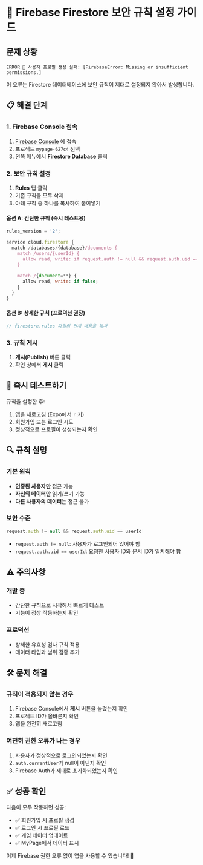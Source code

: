 # 🔐 Firebase Firestore 보안 규칙 설정 가이드

## 문제 상황
```
ERROR 🔴 사용자 프로필 생성 실패: [FirebaseError: Missing or insufficient permissions.]
```

이 오류는 Firestore 데이터베이스에 보안 규칙이 제대로 설정되지 않아서 발생합니다.

## 📋 해결 단계

### 1. Firebase Console 접속
1. [Firebase Console](https://console.firebase.google.com/) 에 접속
2. 프로젝트 `mypage-627c4` 선택
3. 왼쪽 메뉴에서 **Firestore Database** 클릭

### 2. 보안 규칙 설정
1. **Rules** 탭 클릭
2. 기존 규칙을 모두 삭제
3. 아래 규칙 중 하나를 복사하여 붙여넣기

#### 옵션 A: 간단한 규칙 (즉시 테스트용)
```javascript
rules_version = '2';

service cloud.firestore {
  match /databases/{database}/documents {
    match /users/{userId} {
      allow read, write: if request.auth != null && request.auth.uid == userId;
    }
    
    match /{document=**} {
      allow read, write: if false;
    }
  }
}
```

#### 옵션 B: 상세한 규칙 (프로덕션 권장)
```javascript
// firestore.rules 파일의 전체 내용을 복사
```

### 3. 규칙 게시
1. **게시(Publish)** 버튼 클릭
2. 확인 창에서 **게시** 클릭

## 🚀 즉시 테스트하기

규칙을 설정한 후:

1. 앱을 새로고침 (Expo에서 `r` 키)
2. 회원가입 또는 로그인 시도
3. 정상적으로 프로필이 생성되는지 확인

## 🔍 규칙 설명

### 기본 원칙
- **인증된 사용자만** 접근 가능
- **자신의 데이터만** 읽기/쓰기 가능
- **다른 사용자의 데이터**는 접근 불가

### 보안 수준
```javascript
request.auth != null && request.auth.uid == userId
```
- `request.auth != null`: 사용자가 로그인되어 있어야 함
- `request.auth.uid == userId`: 요청한 사용자 ID와 문서 ID가 일치해야 함

## ⚠️ 주의사항

### 개발 중
- 간단한 규칙으로 시작해서 빠르게 테스트
- 기능이 정상 작동하는지 확인

### 프로덕션
- 상세한 유효성 검사 규칙 적용
- 데이터 타입과 범위 검증 추가

## 🛠️ 문제 해결

### 규칙이 적용되지 않는 경우
1. Firebase Console에서 **게시** 버튼을 눌렀는지 확인
2. 프로젝트 ID가 올바른지 확인
3. 앱을 완전히 새로고침

### 여전히 권한 오류가 나는 경우
1. 사용자가 정상적으로 로그인되었는지 확인
2. `auth.currentUser`가 null이 아닌지 확인
3. Firebase Auth가 제대로 초기화되었는지 확인

## ✅ 성공 확인

다음이 모두 작동하면 성공:
- ✅ 회원가입 시 프로필 생성
- ✅ 로그인 시 프로필 로드
- ✅ 게임 데이터 업데이트
- ✅ MyPage에서 데이터 표시

이제 Firebase 권한 오류 없이 앱을 사용할 수 있습니다! 🎉
